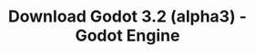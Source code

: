 ---
# Generated by /tools/generators/src/download_archive_generator !!! do not edit by hand !!!
title: 'Download Godot 3.2 (alpha3) - Godot Engine'
type: 'download/archive'
name: '3.2'
flavor: 'alpha3'
release_date: '2019-10-24T03:00:00-00:00'
release_notes: 'article/dev-snapshot-godot-3-2-alpha-3/'
primaryPlatforms:
  - 'android.apk'
  - 'linux.64'
  - 'macos.universal'
  - 'windows.64'
  - 'linux_server.headless.64'
  - 'web'
  - 'templates'
links:
  android.apk:
    name: 'android.apk'
    title: 'Android'
    caption: 'Universal APK (ARM64 + ARMv7 + x86_64 + x86)'
    tags:
      - 'APK download'
      - 'ARM64/v7'
      - 'x86 (64 & 32 bit)'
    hosts:
      github_builds:
        regular: 'https://github.com/godotengine/godot-builds/releases/download/3.2-alpha3/Godot_v3.2-alpha3_android_editor.apk'
        mono: '#'
      github:
        regular: 'https://github.com/godotengine/godot/releases/download/3.2-alpha3/Godot_v3.2-alpha3_android_editor.apk'
        mono: '#'
  linux.64:
    name: 'linux.64'
    title: 'Linux'
    caption: 'Standard (x86_64)'
    tags:
      - '64 bit'
    hosts:
      github_builds:
        regular: 'https://github.com/godotengine/godot-builds/releases/download/3.2-alpha3/Godot_v3.2-alpha3_x11.64.zip'
        mono: 'https://github.com/godotengine/godot-builds/releases/download/3.2-alpha3/Godot_v3.2-alpha3_mono_x11_64.zip'
      github:
        regular: 'https://github.com/godotengine/godot/releases/download/3.2-alpha3/Godot_v3.2-alpha3_x11.64.zip'
        mono: 'https://github.com/godotengine/godot/releases/download/3.2-alpha3/Godot_v3.2-alpha3_mono_x11_64.zip'
  macos.universal:
    name: 'macos.universal'
    title: 'macOS'
    caption: 'Universal (x86_64 + Apple Silicon)'
    tags:
      - 'Intel/Apple Silicon'
      - '64 bit'
    hosts:
      github_builds:
        regular: 'https://github.com/godotengine/godot-builds/releases/download/3.2-alpha3/Godot_v3.2-alpha3_osx.universal.zip'
        mono: 'https://github.com/godotengine/godot-builds/releases/download/3.2-alpha3/Godot_v3.2-alpha3_mono_osx.universal.zip'
      github:
        regular: 'https://github.com/godotengine/godot/releases/download/3.2-alpha3/Godot_v3.2-alpha3_osx.universal.zip'
        mono: 'https://github.com/godotengine/godot/releases/download/3.2-alpha3/Godot_v3.2-alpha3_mono_osx.universal.zip'
  windows.64:
    name: 'windows.64'
    title: 'Windows'
    caption: 'Standard (x86_64)'
    tags:
      - '64 bit'
    hosts:
      github_builds:
        regular: 'https://github.com/godotengine/godot-builds/releases/download/3.2-alpha3/Godot_v3.2-alpha3_win64.exe.zip'
        mono: 'https://github.com/godotengine/godot-builds/releases/download/3.2-alpha3/Godot_v3.2-alpha3_mono_win64.zip'
      github:
        regular: 'https://github.com/godotengine/godot/releases/download/3.2-alpha3/Godot_v3.2-alpha3_win64.exe.zip'
        mono: 'https://github.com/godotengine/godot/releases/download/3.2-alpha3/Godot_v3.2-alpha3_mono_win64.zip'
  linux_server.headless.64:
    name: 'linux_server.headless.64'
    title: 'Linux Server'
    caption: 'Headless (x86_64)'
    tags:
      - '64 bit'
      - 'Headless'
    hosts:
      github_builds:
        regular: 'https://github.com/godotengine/godot-builds/releases/download/3.2-alpha3/Godot_v3.2-alpha3_linux_headless.64.zip'
        mono: 'https://github.com/godotengine/godot-builds/releases/download/3.2-alpha3/Godot_v3.2-alpha3_mono_linux_headless_64.zip'
      github:
        regular: 'https://github.com/godotengine/godot/releases/download/3.2-alpha3/Godot_v3.2-alpha3_linux_headless.64.zip'
        mono: 'https://github.com/godotengine/godot/releases/download/3.2-alpha3/Godot_v3.2-alpha3_mono_linux_headless_64.zip'
  web:
    name: 'web'
    title: 'Web editor'
    caption: ''
    tags:
      - 'Self-hosted'
      - 'Cross-platform'
    hosts:
      github_builds:
        regular: 'https://github.com/godotengine/godot-builds/releases/download/3.2-alpha3/Godot_v3.2-alpha3_web_editor.zip'
        mono: '#'
      github:
        regular: 'https://github.com/godotengine/godot/releases/download/3.2-alpha3/Godot_v3.2-alpha3_web_editor.zip'
        mono: '#'
  linux.32:
    name: 'linux.32'
    title: 'Linux'
    caption: 'Standard (x86)'
    tags:
      - '32 bit'
    hosts:
      github_builds:
        regular: 'https://github.com/godotengine/godot-builds/releases/download/3.2-alpha3/Godot_v3.2-alpha3_x11.32.zip'
        mono: 'https://github.com/godotengine/godot-builds/releases/download/3.2-alpha3/Godot_v3.2-alpha3_mono_x11_32.zip'
      github:
        regular: 'https://github.com/godotengine/godot/releases/download/3.2-alpha3/Godot_v3.2-alpha3_x11.32.zip'
        mono: 'https://github.com/godotengine/godot/releases/download/3.2-alpha3/Godot_v3.2-alpha3_mono_x11_32.zip'
  windows.32:
    name: 'windows.32'
    title: 'Windows'
    caption: 'Standard (x86)'
    tags:
      - '32 bit'
    hosts:
      github_builds:
        regular: 'https://github.com/godotengine/godot-builds/releases/download/3.2-alpha3/Godot_v3.2-alpha3_win32.exe.zip'
        mono: 'https://github.com/godotengine/godot-builds/releases/download/3.2-alpha3/Godot_v3.2-alpha3_mono_win32.zip'
      github:
        regular: 'https://github.com/godotengine/godot/releases/download/3.2-alpha3/Godot_v3.2-alpha3_win32.exe.zip'
        mono: 'https://github.com/godotengine/godot/releases/download/3.2-alpha3/Godot_v3.2-alpha3_mono_win32.zip'
  linux_server.64:
    name: 'linux_server.64'
    title: 'Linux Server'
    caption: 'Standard (x86_64)'
    tags:
      - '64 bit'
    hosts:
      github_builds:
        regular: 'https://github.com/godotengine/godot-builds/releases/download/3.2-alpha3/Godot_v3.2-alpha3_linux_server.64.zip'
        mono: 'https://github.com/godotengine/godot-builds/releases/download/3.2-alpha3/Godot_v3.2-alpha3_mono_linux_server_64.zip'
      github:
        regular: 'https://github.com/godotengine/godot/releases/download/3.2-alpha3/Godot_v3.2-alpha3_linux_server.64.zip'
        mono: 'https://github.com/godotengine/godot/releases/download/3.2-alpha3/Godot_v3.2-alpha3_mono_linux_server_64.zip'
  aar_library:
    name: 'aar_library'
    title: 'AAR library'
    caption: ''
    tags:
      - 'Android plugins'
      - 'Java'
      - 'Kotlin'
    hosts:
      github_builds:
        regular: 'https://github.com/godotengine/godot-builds/releases/download/3.2-alpha3/godot-lib.3.2.alpha3.release.aar'
        mono: 'https://github.com/godotengine/godot-builds/releases/download/3.2-alpha3/godot-lib.3.2.alpha3.mono.release.aar'
      github:
        regular: 'https://github.com/godotengine/godot/releases/download/3.2-alpha3/godot-lib.3.2.alpha3.release.aar'
        mono: 'https://github.com/godotengine/godot/releases/download/3.2-alpha3/godot-lib.3.2.alpha3.mono.release.aar'
  templates:
    name: 'templates'
    title: 'Export templates'
    caption: ''
    tags:
      - 'Used to export your games to all supported platforms'
    hosts:
      github_builds:
        regular: 'https://github.com/godotengine/godot-builds/releases/download/3.2-alpha3/Godot_v3.2-alpha3_export_templates.tpz'
        mono: 'https://github.com/godotengine/godot-builds/releases/download/3.2-alpha3/Godot_v3.2-alpha3_mono_export_templates.tpz'
      github:
        regular: 'https://github.com/godotengine/godot/releases/download/3.2-alpha3/Godot_v3.2-alpha3_export_templates.tpz'
        mono: 'https://github.com/godotengine/godot/releases/download/3.2-alpha3/Godot_v3.2-alpha3_mono_export_templates.tpz'
---